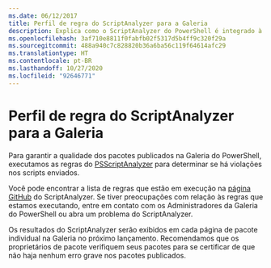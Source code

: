 ```yaml
---
ms.date: 06/12/2017
title: Perfil de regra do ScriptAnalyzer para a Galeria
description: Explica como o ScriptAnalyzer do PowerShell é integrado à Galeria do PowerShell.
ms.openlocfilehash: 3af710e8811f0fabfb02f5317d5b4ff9c320f29a
ms.sourcegitcommit: 488a940c7c828820b36a6ba56c119f64614afc29
ms.translationtype: HT
ms.contentlocale: pt-BR
ms.lasthandoff: 10/27/2020
ms.locfileid: "92646771"
---
```

# <a name="scriptanalyzer-rule-profile-for-gallery"></a>Perfil de regra do ScriptAnalyzer para a Galeria

Para garantir a qualidade dos pacotes publicados na Galeria do PowerShell, executamos as regras do [PSScriptAnalyzer](https://github.com/PowerShell/PSScriptAnalyzer) para determinar se há violações nos scripts enviados.

Você pode encontrar a lista de regras que estão em execução na [página GitHub](https://github.com/PowerShell/PSScriptAnalyzer/blob/development/Engine/Settings/PSGallery.psd1) do ScriptAnalyzer.
Se tiver preocupações com relação às regras que estamos executando, entre em contato com os Administradores da Galeria do PowerShell ou abra um problema do ScriptAnalyzer.

Os resultados do ScriptAnalyzer serão exibidos em cada página de pacote individual na Galeria no próximo lançamento. Recomendamos que os proprietários de pacote verifiquem seus pacotes para se certificar de que não haja nenhum erro grave nos pacotes publicados.
